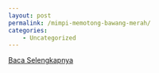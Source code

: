 ```yaml
---
layout: post
permalink: /mimpi-memotong-bawang-merah/
categories:
    - Uncategorized
---
```


[Baca Selengkapnya](/05)